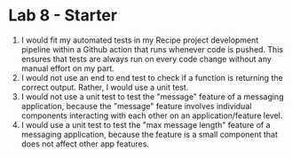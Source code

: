 # Lab 8 - Starter

 1. I would fit my automated tests in my Recipe project development pipeline within a Github action that runs whenever code is pushed. This ensures that tests are always run on every code change without any manual effort on my part.
 2. I would not use an end to end test to check if a function is returning the correct output. Rather, I would use a unit test.
 3. I would not use a unit test to test the "message" feature of a messaging application, because the "message" feature involves individual components interacting with each other on an application/feature level.
 4. I would use a unit test to test the "max message length" feature of a messaging application, because the feature is a small component that does not affect other app features.

